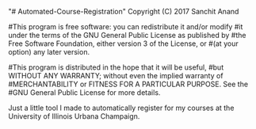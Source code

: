 "# Automated-Course-Registration" 
 Copyright (C) 2017 Sanchit Anand 
 
#This program is free software: you can redistribute it and/or modify
#it under the terms of the GNU General Public License as published by
#the Free Software Foundation, either version 3 of the License, or
#(at your option) any later version.

#This program is distributed in the hope that it will be useful,
#but WITHOUT ANY WARRANTY; without even the implied warranty of
#MERCHANTABILITY or FITNESS FOR A PARTICULAR PURPOSE.  See the
#GNU General Public License for more details.


Just a little tool I made to automatically register for my courses at the University of Illinois Urbana Champaign.
